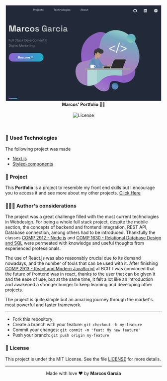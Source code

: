 <h4 align="center">
<a href="https://marcos-portfolio.herokuapp.com/" ><img src="./public/images/portfolio.png" width="500px" /><br></a>
 <b>Marcos' Portfolio</b> 🦸‍♂️
</h4>
<p align="center">
  <img alt="License" src="https://img.shields.io/badge/license-MIT-red">
</p>

<br>

### :rocket: Used Technologies

The following project was made

- [Next.js](https://nextjs.org/)
- [Styled-components](https://styled-components.com/)

### :muscle: Project

This <b>Portfolio</b> is a project to resemble my front end skills but I encourage you to access it and see more about my other projects. [Click Here](https://marcos-portfolio.herokuapp.com/)

### 🙋🏽‍♂️ Author's considerations

The project was a great challenge filled with the most current technologies in Webdesign. For being a whole full stack project, despite the mobile section, the concepts of backend and frontend integration, REST API, Database connection, among others had to be introduced. Thankfully the classes [COMP 2912 - Node.js](https://www.bcit.ca/study/courses/comp2912) and [COMP 1630 - Relational Database Design and SQL](https://www.bcit.ca/study/courses/comp1630) were permeated with knowledge and useful thoughts from experienced professionals.

The use of React.js was also reasonably crucial due to its demand nowadays, and the number of tools that can be used with it.
After finishing [COMP 2913 - React and Modern JavaScript](https://www.bcit.ca/study/courses/comp2913) at BCIT I was convinced that the future of frontend was in react, thanks to the user that can be given it and the ease of use, but at the same time, it felt a lot like an introduction and awakened a stronger hunger to keep learning and developing other projects.

The project is quite simple but an amazing journey through the market's most powerful and faster framework.

---

- Fork this repository;
- Create a branch with your feature: `git checkout -b my-feature`
- Commit your changes: `git commit -m 'feat: My new feature'`
- Push your branch: `git push origin my-feature`

### :memo: License

This project is under the MIT License. See the file [LICENSE](LICENSE.md) for more details.

---

<p align="center">Made with love ❤️ by <b><a src="https://github.com/yamgarcia">Marcos Garcia</a></b></p>
